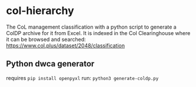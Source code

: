 # col-hierarchy
The CoL management classification with a python script to generate a ColDP archive for it from Excel.
It is indexed in the Col Clearinghouse where it can be browsed and searched: 
https://www.col.plus/dataset/2048/classification


## Python dwca generator
requires `pip install openpyxl`
run: `python3 generate-coldp.py`
